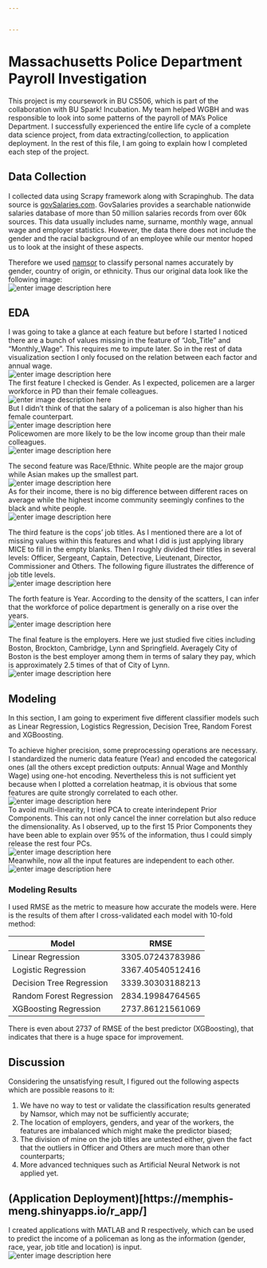 ```yaml
---


---
```


<h1 id="massachusetts-police-department-payroll-investigation">Massachusetts Police Department Payroll Investigation</h1>
<p>This project is my coursework in BU CS506, which is part of the collaboration with BU Spark! Incubation. My team helped WGBH and was responsible to look into some patterns of the payroll of MA’s Police Department. I successfully experienced the entire life cycle of a complete data science project, from data extracting/collection, to application deployment. In the rest of this file, I am going to explain how I completed each step of the project.</p>
<h2 id="data-collection">Data Collection</h2>
<p>I collected data using Scrapy framework along with Scrapinghub. The data source is <a href="https://govsalaries.com/">govSalaries.com</a>. GovSalaries provides a searchable nationwide salaries database of more than 50 million salaries records from over 60k sources. This data usually includes name, surname, monthly wage, annual wage and employer statistics. However, the data there does not include the gender and the racial background of an employee while our mentor hoped us to look at the insight of these aspects.</p>
<p>Therefore we used <a href="https://www.namsor.com/">namsor</a> to classify personal names accurately by gender, country of origin, or ethnicity. Thus our original data look like the following image:<br>
<img src="https://github.com/MemphisMeng/MPD-Payroll/blob/master/images/dataframe.png" alt="enter image description here"></p>
<h2 id="eda">EDA</h2>
<p>I was going to take a glance at each feature but before I started I noticed there are a bunch of values missing in the feature of “Job_Title” and “Monthly_Wage”. This requires me to impute later. So in the rest of data visualization section I only focused on the relation between each factor and annual wage.<br>
<img src="https://github.com/MemphisMeng/MPD-Payroll/blob/master/images/missingValue.png" alt="enter image description here"><br>
The first feature I checked is Gender. As I expected, policemen are a larger workforce in PD than their female colleagues.<br>
<img src="https://github.com/MemphisMeng/MPD-Payroll/blob/master/images/gender.png" alt="enter image description here"><br>
But I didn’t think of that the salary of a policeman is also higher than his female counterpart.<br>
<img src="https://github.com/MemphisMeng/MPD-Payroll/blob/master/images/genderSalary.png" alt="enter image description here"><br>
Policewomen are more likely to be the low income group than their male colleagues.<br>
<img src="https://github.com/MemphisMeng/MPD-Payroll/blob/master/images/genderSalaryDistribution.png" alt="enter image description here"></p>
<p>The second feature was Race/Ethnic. White people are the major group while Asian makes up the smallest part.<br>
<img src="https://github.com/MemphisMeng/MPD-Payroll/blob/master/images/Race.png" alt="enter image description here"><br>
As for their income, there is no big difference between different races on average while the highest income community seemingly confines to the black and white people.<br>
<img src="https://github.com/MemphisMeng/MPD-Payroll/blob/master/images/RaceSalary.png" alt="enter image description here"></p>
<p>The third feature is the cops’ job titles. As I mentioned there are a lot of missing values within this features and what I did is just applying library MICE to fill in the empty blanks. Then I roughly divided their titles in several levels: Officer, Sergeant, Captain, Detective, Lieutenant, Director, Commissioner and Others. The following figure illustrates the difference of job title levels.<br>
<img src="https://github.com/MemphisMeng/MPD-Payroll/blob/master/images/jobTitle.png" alt="enter image description here"></p>
<p>The forth feature is Year. According to the density of the scatters, I can infer that the workforce of police department is generally on a rise over the years.<br>
<img src="https://github.com/MemphisMeng/MPD-Payroll/blob/master/images/year.png" alt="enter image description here"></p>
<p>The final feature is the employers. Here we just studied five cities including Boston, Brockton, Cambridge, Lynn and Springfield. Averagely City of Boston is the best employer among them in terms of salary they pay, which is approximately 2.5 times of that of City of Lynn.<br>
<img src="https://github.com/MemphisMeng/MPD-Payroll/blob/master/images/location.png" alt="enter image description here"></p>
<h2 id="modeling">Modeling</h2>
<p>In this section, I am going to experiment five different classifier models such as Linear Regression, Logistics Regression, Decision Tree, Random Forest and XGBoosting.</p>
<p>To achieve higher precision, some preprocessing operations are necessary. I standardized the numeric data feature (Year) and encoded the categorical ones (all the others except prediction outputs: Annual Wage and Monthly Wage) using one-hot encoding. Nevertheless this is not sufficient yet because when I plotted a correlation heatmap, it is obvious that some features are quite strongly correlated to each other.<br>
<img src="https://github.com/MemphisMeng/MPD-Payroll/blob/master/images/originalHeatmap.png" alt="enter image description here"><br>
To avoid multi-linearity, I tried PCA to create interindepent Prior Components. This can not only cancel the inner correlation but also reduce the dimensionality. As I observed, up to the first 15 Prior Components they have been able to explain over 95% of the information, thus I could simply release the rest four PCs.<br>
<img src="https://github.com/MemphisMeng/MPD-Payroll/blob/master/images/cumulative.png" alt="enter image description here"><br>
Meanwhile, now all the input features are independent to each other.<br>
<img src="https://github.com/MemphisMeng/MPD-Payroll/blob/master/images/PCAHeatmap.png" alt="enter image description here"></p>
<h3 id="modeling-results">Modeling Results</h3>
<p>I used RMSE as the metric to measure how accurate the models were. Here is the results of them after I cross-validated each model with 10-fold method:</p>

<table>
<thead>
<tr>
<th>Model</th>
<th>RMSE</th>
</tr>
</thead>
<tbody>
<tr>
<td>Linear Regression</td>
<td>3305.07243783986</td>
</tr>
<tr>
<td>Logistic Regression</td>
<td>3367.40540512416</td>
</tr>
<tr>
<td>Decision Tree Regression</td>
<td>3339.30303188213</td>
</tr>
<tr>
<td>Random Forest Regression</td>
<td>2834.19984764565</td>
</tr>
<tr>
<td>XGBoosting Regression</td>
<td>2737.86121561069</td>
</tr>
</tbody>
</table><p>There is even about 2737 of RMSE of the best predictor (XGBoosting), that indicates that there is a huge space for improvement.</p>
<h2 id="discussion">Discussion</h2>
<p>Considering the unsatisfying result, I figured out the following aspects which are possible reasons to it:</p>
<ol>
<li>We have no way to test or validate the classification results generated by Namsor, which may not be sufficiently accurate;</li>
<li>The location of employers, genders, and year of the workers, the features are imbalanced which might make the predictor biased;</li>
<li>The division of mine on the job titles are untested either, given the fact that the outliers in Officer and Others are much more than other counterparts;</li>
<li>More advanced techniques such as Artificial Neural Network is not applied yet.</li>
</ol>
<h2 id="application-deployment">(Application Deployment)[https://memphis-meng.shinyapps.io/r_app/]</h2>
<p>I created applications with MATLAB and R respectively, which can be used to predict the income of a policeman as long as the information (gender, race, year, job title and location) is input.<br>
<img src="https://github.com/MemphisMeng/MPD-Payroll/blob/master/images/webApps.png" alt="enter image description here"></p>

